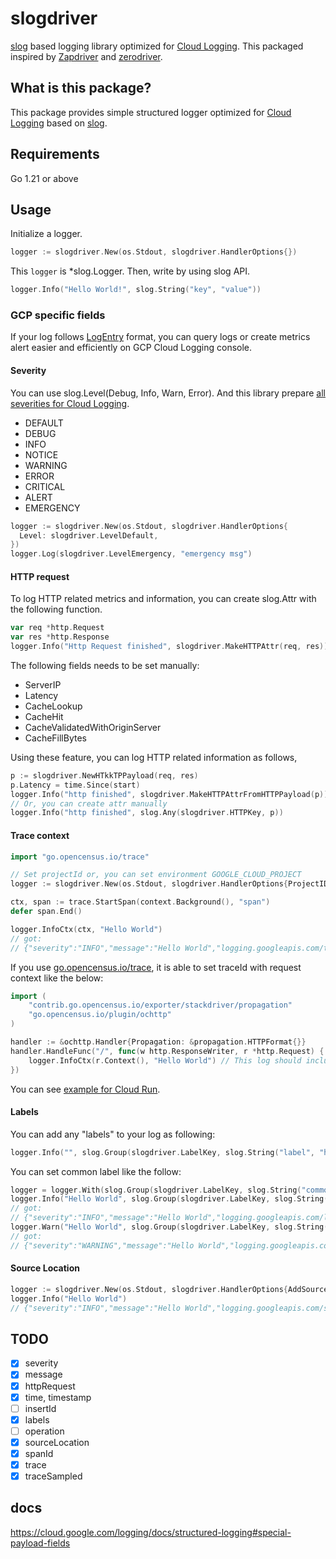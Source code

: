 # slogdriver

[slog](https://github.com/golang/exp/tree/master/slog) based logging library optimized for [Cloud Logging](https://cloud.google.com/logging). This packaged inspired by [Zapdriver](https://github.com/blendle/zapdriver) and [zerodriver](https://github.com/hirosassa/zerodriver).

## What is this package?

This package provides simple structured logger optimized for [Cloud Logging](https://cloud.google.com/logging) based on [slog](https://github.com/golang/exp/tree/master/slog).

## Requirements

Go 1.21 or above

## Usage

Initialize a logger.

```go
logger := slogdriver.New(os.Stdout, slogdriver.HandlerOptions{})
```

This `logger` is *slog.Logger. Then, write by using slog API.

```go
logger.Info("Hello World!", slog.String("key", "value"))
```

### GCP specific fields

If your log follows [LogEntry](https://cloud.google.com/logging/docs/reference/v2/rest/v2/LogEntry) format, you can query logs or create metrics alert easier and efficiently on GCP Cloud Logging console.

#### Severity

You can use slog.Level(Debug, Info, Warn, Error). And this library prepare [all severities for Cloud Logging](https://cloud.google.com/logging/docs/reference/v2/rest/v2/LogEntry#LogSeverity).

* DEFAULT
* DEBUG
* INFO
* NOTICE
* WARNING
* ERROR
* CRITICAL
* ALERT
* EMERGENCY

```go
logger := slogdriver.New(os.Stdout, slogdriver.HandlerOptions{
  Level: slogdriver.LevelDefault,
})
logger.Log(slogdriver.LevelEmergency, "emergency msg")
```

#### HTTP request

To log HTTP related metrics and information, you can create slog.Attr with the following function.

```go
var req *http.Request
var res *http.Response
logger.Info("Http Request finished", slogdriver.MakeHTTPAttr(req, res))
```

The following fields needs to be set manually:

- ServerIP
- Latency
- CacheLookup
- CacheHit
- CacheValidatedWithOriginServer
- CacheFillBytes

Using these feature, you can log HTTP related information as follows,

```go
p := slogdriver.NewHTkkTPPayload(req, res)
p.Latency = time.Since(start)
logger.Info("http finished", slogdriver.MakeHTTPAttrFromHTTPPayload(p))
// Or, you can create attr manually
logger.Info("http finished", slog.Any(slogdriver.HTTPKey, p))
```

#### Trace context

```go
import "go.opencensus.io/trace"

// Set projectId or, you can set environment GOOGLE_CLOUD_PROJECT
logger := slogdriver.New(os.Stdout, slogdriver.HandlerOptions{ProjectID: "YOUR_PROJECT_ID"})

ctx, span := trace.StartSpan(context.Background(), "span")
defer span.End()

logger.InfoCtx(ctx, "Hello World")
// got:
// {"severity":"INFO","message":"Hello World","logging.googleapis.com/trace":"projects/YOUR_PROJECT_ID/traces/00000000000000000000000000000000","logging.googleapis.com/spanId":"0000000000000000","logging.googleapis.com/trace_sampled":true}
```

If you use [go.opencensus.io/trace](https://pkg.go.dev/go.opencensus.io/trace), it is able to set traceId with request context like the below:

```go
import (
	"contrib.go.opencensus.io/exporter/stackdriver/propagation"
	"go.opencensus.io/plugin/ochttp"
)

handler := &ochttp.Handler{Propagation: &propagation.HTTPFormat{}}
handler.HandleFunc("/", func(w http.ResponseWriter, r *http.Request) {
	logger.InfoCtx(r.Context(), "Hello World") // This log should include trace information.
})
```

You can see [example for Cloud Run](./examples/cloudrun).

#### Labels

You can add any "labels" to your log as following:

```go
logger.Info("", slog.Group(slogdriver.LabelKey, slog.String("label", "hoge")))
```

You can set common label like the follow:

```go
logger = logger.With(slog.Group(slogdriver.LabelKey, slog.String("commonLabel", "hoge")))
logger.Info("Hello World", slog.Group(slogdriver.LabelKey, slog.String("label1", "fuga")))
// got:
// {"severity":"INFO","message":"Hello World","logging.googleapis.com/labels":{"commonLabel":"hoge","label1":"fuga"}}
logger.Warn("Hello World", slog.Group(slogdriver.LabelKey, slog.String("label2", "fuga")))
// got:
// {"severity":"WARNING","message":"Hello World","logging.googleapis.com/labels":{"commonLabel":"hoge","label2":"fuga"}}
```

#### Source Location

```go
logger := slogdriver.New(os.Stdout, slogdriver.HandlerOptions{AddSource: true})
logger.Info("Hello World")
// {"severity":"INFO","message":"Hello World","logging.googleapis.com/sourceLocation":{"file":"/path/to/source.go","line":"12","function":"yourFunction"}}
```

## TODO

- [x] severity
- [x] message
- [x] httpRequest
- [x] time, timestamp
- [ ] insertId
- [x] labels
- [ ] operation
- [x] sourceLocation
- [x] spanId
- [x] trace
- [x] traceSampled

## docs

https://cloud.google.com/logging/docs/structured-logging#special-payload-fields
